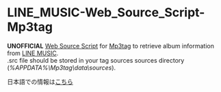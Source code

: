 # LINE_MUSIC-Web_Source_Script-Mp3tag
**UNOFFICIAL** [Web Source Script](https://community.mp3tag.de/t/web-sources-framework/1633) for [Mp3tag](https://www.mp3tag.de/en/) to retrieve album information from [LINE MUSIC](https://music.line.me/).  
.src file should be stored in your tag sources sources directory (*%APPDATA%\Mp3tag\data\sources*).  
  
日本語での情報は[こちら](https://aorinngodo.blogspot.com/2021/09/line-musicmp3tagweb-source-script.html)
